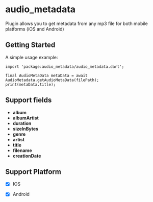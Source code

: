 # audio_metadata

Plugin allows you to get metadata from any mp3 file for both mobile platforms (iOS and Android)

## Getting Started

A simple usage example:

```
import 'package:audio_metadata/audio_metadata.dart';

final AudioMetaData metaData = await AudioMetadata.getAudioMetaData(filePath);
print(metaData.title);

```

## Support fields
  * **album**
  * **albumArtist**
  * **duration**
  * **sizeInBytes**
  * **genre**
  * **artist**
  * **title**
  * **filename**
  * **creationDate**

## Support Platform

- [x] IOS
- [x] Android


